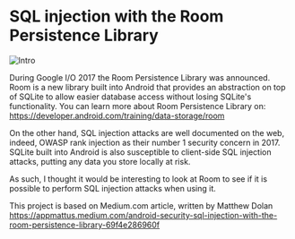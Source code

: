 # SQL injection with the Room Persistence Library

![Intro](https://github.com/hahmadfaiq21/mobile-security/assets/74751720/2bf8a397-f755-4338-803e-12f8f9037c7d)

During Google I/O 2017 the Room Persistence Library was announced. Room is a new library built into Android that provides an abstraction on top of SQLite to allow easier database access without losing SQLite's functionality. You can learn more about Room Persistence Library on:
https://developer.android.com/training/data-storage/room

On the other hand, SQL injection attacks are well documented on the web, indeed, OWASP rank injection as their number 1 security concern in 2017. 
SQLite built into Android is also susceptible to client-side SQL injection attacks, putting any data you store locally at risk.

As such, I thought it would be interesting to look at Room to see if it is possible to perform SQL injection attacks when using it.

This project is based on Medium.com article, written by Matthew Dolan
https://appmattus.medium.com/android-security-sql-injection-with-the-room-persistence-library-69f4e286960f
